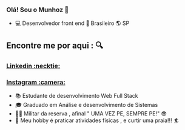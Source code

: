 ### Olá! Sou o Munhoz 👋

<!--
**GuMunhoz/GuMunhoz** is a ✨ _special_ ✨ repository because its `README.md` (this file) appears on your GitHub profile.

Here are some ideas to get you started:

- 🔭 I’m currently working on ...
- 🌱 I’m currently learning ...
- 👯 I’m looking to collaborate on ...
- 🤔 I’m looking for help with ...
- 💬 Ask me about ...
- 📫 How to reach me: ...
- 😄 Pronouns: ...
- ⚡ Fun fact: ...
-->

- :computer: Desenvolvedor front end  :house_with_garden: Brasileiro :earth_americas: SP

## Encontre me por aqui : :mag:
<h3>
    <a href="https://www.linkedin.com/in/gustavo-munhoz-b70613b6/">Linkedin :necktie:</a>
 </h3>

<h3>
    <a href="https://www.instagram.com/guh_munhoz/?hl=pt-br">Instagram :camera: </a>
 </h3>
 
 - :books: Estudante de desenvolvimento Web Full Stack 
 - :mortar_board: Graduado em Análise e desenvolvimento de Sistemas
 - :guardsman: Militar da reserva , afinal " UMA VEZ PE, SEMPRE PE!" :sunglasses:
 - :runner:  Meu hobby é praticar atividades físicas , e curtir uma praia!!! :surfer:
